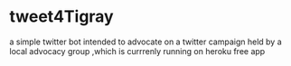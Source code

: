 # tweet4Tigray
a simple twitter bot intended to advocate on a twitter campaign held by a local advocacy group ,which is 
currrenly running on heroku free app
